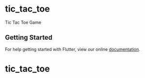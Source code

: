 # tic_tac_toe

Tic Tac Toe Game

## Getting Started

For help getting started with Flutter, view our online
[documentation](https://flutter.io/).
# tic_tac_toe
